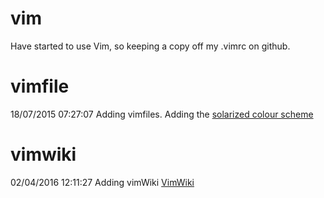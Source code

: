 # vim

Have started to use Vim, so keeping a copy off my .vimrc on github.

# vimfile
18/07/2015 07:27:07
Adding vimfiles.
Adding the [solarized colour scheme](http://ethanschoonover.com/solarized)

# vimwiki
02/04/2016 12:11:27  Adding vimWiki [VimWiki](https://github.com/vimwiki/vimwiki)
